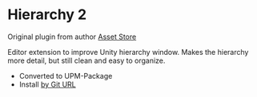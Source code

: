 # Hierarchy 2

Original plugin from author [Asset Store](https://assetstore.unity.com/packages/tools/utilities/hierarchy-2-166483)

Editor extension to improve Unity hierarchy window. Makes the hierarchy more detail, but still clean and easy to organize.

- Converted to UPM-Package
- Install [by Git URL](https://docs.unity3d.com/Manual/upm-ui-giturl.html)
